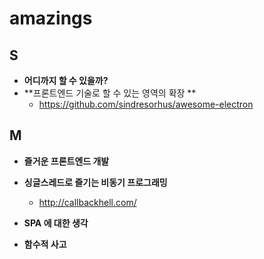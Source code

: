 # amazings

**S**
----

- **어디까지 할 수 있을까?**
- **프론트엔드 기술로 할 수 있는 영역의 확장 **
  - https://github.com/sindresorhus/awesome-electron


**M**
----

- **즐거운 프론트엔드 개발**


- **싱글스레드로 즐기는 비동기 프로그래밍**

  - http://callbackhell.com/

- **SPA 에 대한 생각**


- **함수적 사고**
